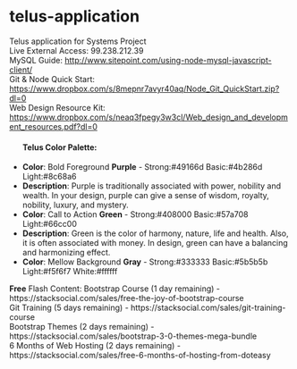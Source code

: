 # telus-application
Telus application for Systems Project <br />
Live External Access: 99.238.212.39 <br />
MySQL Guide: http://www.sitepoint.com/using-node-mysql-javascript-client/ <br />
Git & Node Quick Start: https://www.dropbox.com/s/8mepnr7avyr40aq/Node_Git_QuickStart.zip?dl=0 <br />
Web Design Resource Kit: https://www.dropbox.com/s/neaq3fpegy3w3cl/Web_design_and_development_resources.pdf?dl=0 <br />
<ul>
	<h4>Telus Color Palette:</h4>
	<li><strong>Color</strong>: Bold Foreground <strong>Purple</strong> - Strong:#49166d Basic:#4b286d Light:#8c68a6</li>
	<li><strong>Description</strong>: Purple is traditionally associated with power, nobility and wealth. 
		In your design, purple can give a sense of wisdom, royalty, nobility, luxury, and mystery.</li>
	<li><strong>Color</strong>: Call to Action <strong>Green</strong> - Strong:#408000 Basic:#57a708 Light:#66cc00</li>
	<li><strong>Description</strong>: Green is the color of harmony, nature, life and health. 
		Also, it is often associated with money. In design, green can have a balancing and harmonizing effect.</li>
	<li><strong>Color</strong>: Mellow Background <strong>Gray</strong> - Strong:#333333 Basic:#5b5b5b Light:#f5f6f7 White:#ffffff</li>
</ul>
<strong>Free</strong> Flash Content:
Bootstrap Course (1 day remaining) - https://stacksocial.com/sales/free-the-joy-of-bootstrap-course <br />
Git Training (5 days remaining) - https://stacksocial.com/sales/git-training-course <br />
Bootstrap Themes (2 days remaining) - https://stacksocial.com/sales/bootstrap-3-0-themes-mega-bundle <br />
6 Months of Web Hosting (2 days remaining) - https://stacksocial.com/sales/free-6-months-of-hosting-from-doteasy <br />